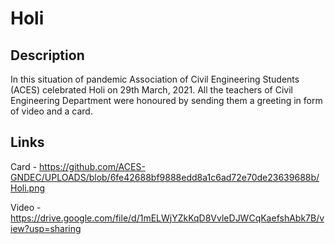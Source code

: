 # Holi

## Description
In this situation of pandemic Association of Civil Engineering Students (ACES) celebrated Holi on 29th March, 2021. All the teachers of Civil Engineering Department were honoured by sending them a greeting in form of video and a card.

## Links

Card - https://github.com/ACES-GNDEC/UPLOADS/blob/6fe42688bf9888edd8a1c6ad72e70de23639688b/Holi.png

Video - https://drive.google.com/file/d/1mELWjYZkKqD8VvleDJWCqKaefshAbk7B/view?usp=sharing
